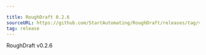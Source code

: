 ```yaml
---

title: RoughDraft 0.2.6
sourceURL: https://github.com/StartAutomating/RoughDraft/releases/tag/v0.2.6
tag: release
---
```

RoughDraft v0.2.6
